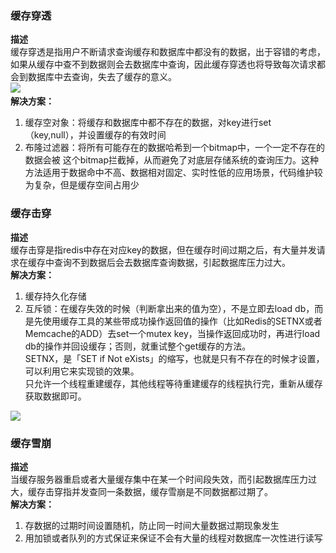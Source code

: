 

### **缓存穿透**

**描述**  
        缓存穿透是指用户不断请求查询缓存和数据库中都没有的数据，出于容错的考虑，如果从缓存中查不到数据则会去数据库中查询，因此缓存穿透也将导致每次请求都会到数据库中去查询，失去了缓存的意义。  
​![](https://img.kancloud.cn/8c/93/8c93fd07b57d3756c88ecd5f38129c96_355x393.png)  
**解决方案：**

1. 缓存空对象：将缓存和数据库中都不存在的数据，对key进行set （key,null），并设置缓存的有效时间
2. 布隆过滤器：将所有可能存在的数据哈希到一个bitmap中，一个一定不存在的数据会被 这个bitmap拦截掉，从而避免了对底层存储系统的查询压力。这种方法适用于数据命中不高、数据相对固定、实时性低的应用场景，代码维护较为复杂，但是缓存空间占用少

### **缓存击穿**

**描述**  
        缓存击穿是指redis中存在对应key的数据，但在缓存时间过期之后，有大量并发请求在缓存中查询不到数据后会去数据库查询数据，引起数据库压力过大。  
**解决方案：**

1. 缓存持久化存储
2. 互斥锁：在缓存失效的时候（判断拿出来的值为空），不是立即去load  db，而是先使用缓存工具的某些带成功操作返回值的操作（比如Redis的SETNX或者Memcache的ADD）去set一个mutex  key，当操作返回成功时，再进行load db的操作并回设缓存；否则，就重试整个get缓存的方法。  
    SETNX，是「SET if Not eXists」的缩写，也就是只有不存在的时候才设置，可以利用它来实现锁的效果。  
    只允许一个线程重建缓存，其他线程等待重建缓存的线程执行完，重新从缓存获取数据即可。

![](https://img.kancloud.cn/86/ee/86eea2cc0bccea34d6bb4482d03daf74_908x598.png)

### **缓存雪崩**

**描述**  
        当缓存服务器重启或者大量缓存集中在某一个时间段失效，而引起数据库压力过大，缓存击穿指并发查同一条数据，缓存雪崩是不同数据都过期了。  
**解决方案：**

1. 存数据的过期时间设置随机，防止同一时间大量数据过期现象发生
2. 用加锁或者队列的方式保证来保证不会有大量的线程对数据库一次性进行读写

‍

